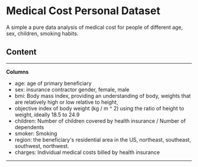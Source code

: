 # Medical Cost Personal Dataset
A simple a pure data analysis of medical cost for people of different age, sex, children, smoking habits. 

## Content
---

**Columns**
* age: age of primary beneficiary
* sex: insurance contractor gender, female, male
* bmi: Body mass index, providing an understanding of body, weights that are relatively high or low relative to height,
* objective index of body weight (kg / m ^ 2) using the ratio of height to weight, ideally 18.5 to 24.9
* children: Number of children covered by health insurance / Number of dependents
* smoker: Smoking
* region: the beneficiary's residential area in the US, northeast, southeast, southwest, northwest.
* charges: Individual medical costs billed by health insurance
---

